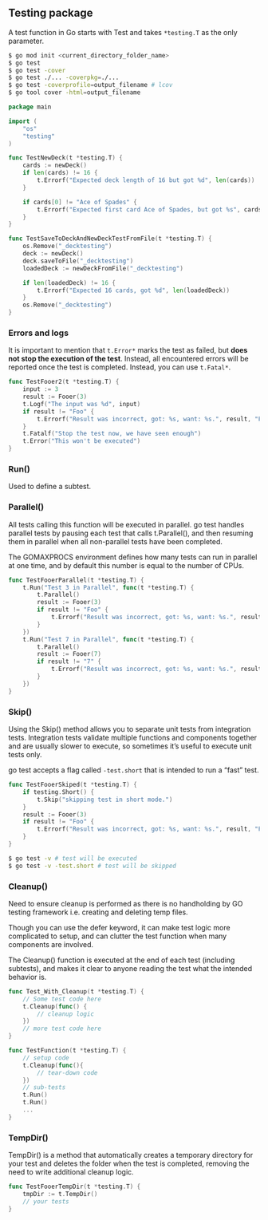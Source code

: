 ## Testing package

A test function in Go starts with Test and takes `*testing.T` as the only parameter.

```sh
$ go mod init <current_directory_folder_name>
$ go test
$ go test -cover
$ go test ./... -coverpkg=./...
$ go test -coverprofile=output_filename # lcov
$ go tool cover -html=output_filename
```

```go
package main

import (
	"os"
	"testing"
)

func TestNewDeck(t *testing.T) {
	cards := newDeck()
	if len(cards) != 16 {
		t.Errorf("Expected deck length of 16 but got %d", len(cards))
	}

	if cards[0] != "Ace of Spades" {
		t.Errorf("Expected first card Ace of Spades, but got %s", cards[0])
	}
}

func TestSaveToDeckAndNewDeckTestFromFile(t *testing.T) {
	os.Remove("_decktesting")
	deck := newDeck()
	deck.saveToFile("_decktesting")
	loadedDeck := newDeckFromFile("_decktesting")

	if len(loadedDeck) != 16 {
		t.Errorf("Expected 16 cards, got %d", len(loadedDeck))
	}
	os.Remove("_decktesting")
}
```

### Errors and logs

It is important to mention that `t.Error*` marks the test as failed, but **does not stop the execution of the test**. Instead, all encountered errors will be reported once the test is completed. Instead, you can use `t.Fatal*`.

```go
func TestFooer2(t *testing.T) {
	input := 3
	result := Fooer(3)
	t.Logf("The input was %d", input)
	if result != "Foo" {
		t.Errorf("Result was incorrect, got: %s, want: %s.", result, "Foo")
	}
	t.Fatalf("Stop the test now, we have seen enough")
	t.Error("This won't be executed")
}
```

### Run()

Used to define a subtest.

### Parallel()

All tests calling this function will be executed in parallel. go test handles parallel tests by pausing each test that calls t.Parallel(), and then resuming them in parallel when all non-parallel tests have been completed.

The GOMAXPROCS environment defines how many tests can run in parallel at one time, and by default this number is equal to the number of CPUs.

```go
func TestFooerParallel(t *testing.T) {
	t.Run("Test 3 in Parallel", func(t *testing.T) {
		t.Parallel()
		result := Fooer(3)
		if result != "Foo" {
			t.Errorf("Result was incorrect, got: %s, want: %s.", result, "Foo")
		}
	})
	t.Run("Test 7 in Parallel", func(t *testing.T) {
		t.Parallel()
		result := Fooer(7)
		if result != "7" {
			t.Errorf("Result was incorrect, got: %s, want: %s.", result, "7")
		}
	})
}
```

### Skip()

Using the Skip() method allows you to separate unit tests from integration tests. Integration tests validate multiple functions and components together and are usually slower to execute, so sometimes it’s useful to execute unit tests only.

go test accepts a flag called `-test.short` that is intended to run a “fast” test.

```go
func TestFooerSkiped(t *testing.T) {
	if testing.Short() {
		t.Skip("skipping test in short mode.")
	}
	result := Fooer(3)
	if result != "Foo" {
		t.Errorf("Result was incorrect, got: %s, want: %s.", result, "Foo")
	}
}
```

```sh
$ go test -v # test will be executed
$ go test -v -test.short # test will be skipped
```

### Cleanup()

Need to ensure cleanup is performed as there is no handholding by GO testing framework i.e. creating and deleting temp files.

Though you can use the defer keyword, it can make test logic more complicated to setup, and can clutter the test function when many components are involved.

The Cleanup() function is executed at the end of each test (including subtests), and makes it clear to anyone reading the test what the intended behavior is.

```go
func Test_With_Cleanup(t *testing.T) {
  	// Some test code here
	t.Cleanup(func() {
		// cleanup logic
	})
  	// more test code here
}

func TestFunction(t *testing.T) {
    // setup code
    t.Cleanup(func(){
        // tear-down code
    })
    // sub-tests
    t.Run()
    t.Run()
    ...
}
```

### TempDir()

TempDir() is a method that automatically creates a temporary directory for your test and deletes the folder when the test is completed, removing the need to write additional cleanup logic.

```go
func TestFooerTempDir(t *testing.T) {
    tmpDir := t.TempDir()
  	// your tests
}
```
